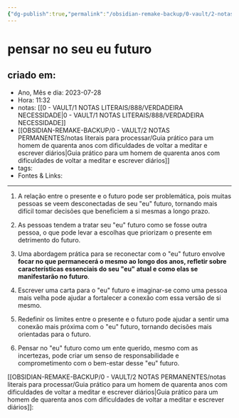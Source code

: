 ```yaml
---
{"dg-publish":true,"permalink":"/obsidian-remake-backup/0-vault/2-notas-permanentes/pensar-no-seu-eu-futuro/","tags":["permanente"],"dgHomeLink":true,"dgShowLocalGraph":true,"dgShowFileTree":true,"dgEnableSearch":true,"noteIcon":""}
---
```


# pensar no seu eu futuro

## criado em: 
-  Ano, Mês e dia: 2023-07-28
- Hora: 11:32
- notas: [[0 - VAULT/1 NOTAS LITERAIS/888/VERDADEIRA NECESSIDADE\|0 - VAULT/1 NOTAS LITERAIS/888/VERDADEIRA NECESSIDADE]]
- [[OBSIDIAN-REMAKE-BACKUP/0 - VAULT/2 NOTAS PERMANENTES/notas literais para processar/Guia prático para um homem de quarenta anos com dificuldades de voltar a meditar e escrever diários\|Guia prático para um homem de quarenta anos com dificuldades de voltar a meditar e escrever diários]]
- tags: 
- Fontes & Links: 
---

1. A relação entre o presente e o futuro pode ser problemática, pois muitas pessoas se veem desconectadas de seu "eu" futuro, tornando mais difícil tomar decisões que beneficiem a si mesmas a longo prazo.

2. As pessoas tendem a tratar seu "eu" futuro como se fosse outra pessoa, o que pode levar a escolhas que priorizam o presente em detrimento do futuro.

3. Uma abordagem prática para se reconectar com o "eu" futuro envolve **focar no que permanecerá o mesmo ao longo dos anos, refletir sobre características essenciais do seu "eu" atual e como elas se manifestarão no futuro**.

4. Escrever uma carta para o "eu" futuro e imaginar-se como uma pessoa mais velha pode ajudar a fortalecer a conexão com essa versão de si mesmo.

5. Redefinir os limites entre o presente e o futuro pode ajudar a sentir uma conexão mais próxima com o "eu" futuro, tornando decisões mais orientadas para o futuro.

6. Pensar no "eu" futuro como um ente querido, mesmo com as incertezas, pode criar um senso de responsabilidade e comprometimento com o bem-estar desse "eu" futuro.

[[OBSIDIAN-REMAKE-BACKUP/0 - VAULT/2 NOTAS PERMANENTES/notas literais para processar/Guia prático para um homem de quarenta anos com dificuldades de voltar a meditar e escrever diários\|Guia prático para um homem de quarenta anos com dificuldades de voltar a meditar e escrever diários]]:
